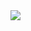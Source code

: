 <img src="https://github.com/songminkyu/songminkyu/blob/output/github-contribution-grid-snake.svg"/>
